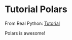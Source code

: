 # Tutorial Polars
From Real Python: [Tutorial](https://realpython.com/polars-python/)

Polars is awesome!